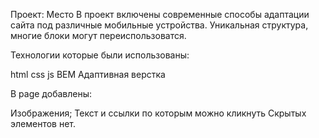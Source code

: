 Проект: Место
В проект включены современные способы адаптации сайта под различные мобильные устройства. Уникальная структура, многие блоки могут переиспользоватся.

Технологии которые были использованы:

html css js BEM Адаптивная верстка

В page добавлены:

Изображения;
Текст и ссылки по которым можно кликнуть
Скрытых элементов нет.
